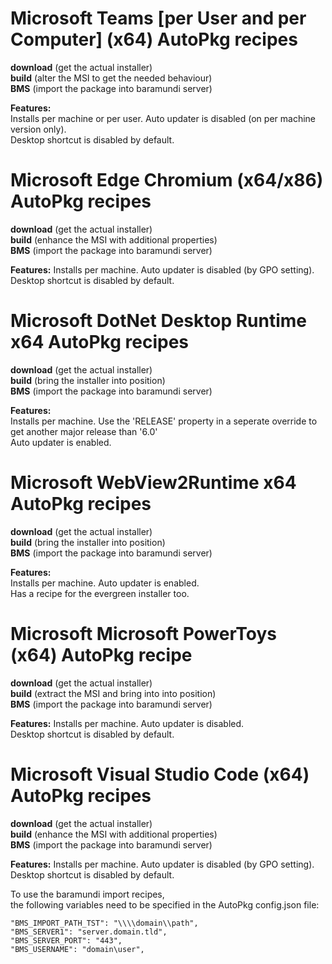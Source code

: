 # Microsoft Teams [per User and per Computer] (x64) AutoPkg recipes
**download** (get the actual installer)  
**build** (alter the MSI to get the needed behaviour)  
**BMS** (import the package into baramundi server)

**Features:**  
Installs per machine or per user.
Auto updater is disabled (on per machine version only).  
Desktop shortcut is disabled by default.


# Microsoft Edge Chromium (x64/x86) AutoPkg recipes
**download** (get the actual installer)  
**build** (enhance the MSI with additional properties)  
**BMS** (import the package into baramundi server)

**Features:** 
Installs per machine.
Auto updater is disabled (by GPO setting).  
Desktop shortcut is disabled by default.


# Microsoft DotNet Desktop Runtime x64 AutoPkg recipes
**download** (get the actual installer)  
**build** (bring the installer into position)  
**BMS** (import the package into baramundi server)

**Features:**  
Installs per machine.
Use the 'RELEASE' property in a seperate override to get another major release than '6.0'  
Auto updater is enabled.  


# Microsoft WebView2Runtime x64 AutoPkg recipes
**download** (get the actual installer)  
**build** (bring the installer into position)  
**BMS** (import the package into baramundi server)

**Features:**  
Installs per machine.
Auto updater is enabled.  
Has a recipe for the evergreen installer too.


# Microsoft Microsoft PowerToys (x64) AutoPkg recipe
**download** (get the actual installer)  
**build** (extract the MSI and bring into into position)  
**BMS** (import the package into baramundi server)

**Features:** 
Installs per machine.
Auto updater is disabled.  
Desktop shortcut is disabled by default.


# Microsoft Visual Studio Code (x64) AutoPkg recipes
**download** (get the actual installer)  
**build** (enhance the MSI with additional properties)  
**BMS** (import the package into baramundi server)

**Features:** 
Installs per machine.
Auto updater is disabled (by GPO setting).  
Desktop shortcut is disabled by default.


To use the baramundi import recipes,<br>
the following variables need to be specified in the AutoPkg config.json file:<br>
  ```"BMS_IMPORT_OU_GUID": "11111111-ABCD-1234-ABCD-12345678ABCD",
  "BMS_IMPORT_PATH_TST": "\\\\domain\\path",
  "BMS_SERVER1": "server.domain.tld",
  "BMS_SERVER_PORT": "443",
  "BMS_USERNAME": "domain\user",
